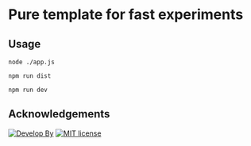 # Pure template for fast experiments

## Usage
```
node ./app.js
```

```
npm run dist
```
```
npm run dev
```

## Acknowledgements
[![Develop By](https://img.shields.io/badge/develop%20by-zoobestik-blue.svg?style=flat)](https://ru.linkedin.com/in/kbchernenko) [![MIT license](http://img.shields.io/badge/license-MIT-brightgreen.svg)](http://opensource.org/licenses/MIT)
